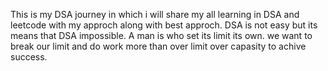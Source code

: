 This is my DSA journey in which i will share my all learning in DSA and leetcode with my approch along with best approch. DSA is not easy but its means that DSA impossible. A man is who set its limit its own. we want to break our limit and do work more than over limit over capasity to achive success.

